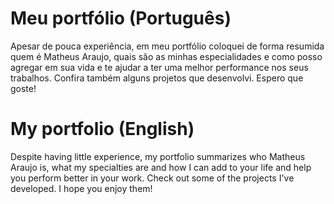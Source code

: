 # Meu portfólio (Português)
Apesar de pouca experiência, em meu portfólio coloquei de forma resumida quem é Matheus Araujo, quais são as minhas especialidades e como posso agregar em sua vida e te ajudar a ter uma melhor performance nos seus trabalhos. Confira também alguns projetos que desenvolvi. Espero que goste!

# My portfolio (English)
Despite having little experience, my portfolio summarizes who Matheus Araujo is, what my specialties are and how I can add to your life and help you perform better in your work. Check out some of the projects I've developed. I hope you enjoy them!
